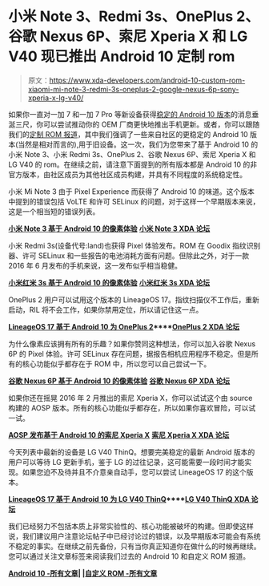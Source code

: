 # 小米 Note 3、Redmi 3s、OnePlus 2、谷歌 Nexus 6P、索尼 Xperia X 和 LG V40 现已推出 Android 10 定制 rom

> 原文：<https://www.xda-developers.com/android-10-custom-rom-xiaomi-mi-note-3-redmi-3s-oneplus-2-google-nexus-6p-sony-xperia-x-lg-v40/>

如果你一直对一加 7 和一加 7 Pro 等新设备获得[稳定的 Android 10 版本](https://www.xda-developers.com/oxygenos-android-10-oneplus-7-pro/)的消息垂涎三尺，你可以尝试推动你的 OEM 厂商更快地推出手机更新。或者，你可以跟随我们的[定制 ROM 报道](https://www.xda-developers.com/tag/custom-rom/)，其中我们强调了一些来自社区的更稳定的 Android 10 版本(当然是相对而言的),用于旧设备。这一次，我们为您带来了基于 Android 10 的小米 Note 3、小米 Redmi 3s、OnePlus 2、谷歌 Nexus 6P、索尼 Xperia X 和 LG V40 的 rom。在继续之前，请注意下面提到的所有版本都是 Android 10 的非官方版本，由社区成员为其他社区成员构建，并具有不同程度的系统稳定性。

小米 Mi Note 3 由于 Pixel Experience 而获得了 Android 10 的味道。这个版本中提到的错误包括 VoLTE 和许可 SELinux 的问题，对于这样一个早期版本来说，这是一个相当短的错误列表。

**[小米 Note 3 基于 Android 10 的像素体验](https://forum.xda-developers.com/mi-note-3/development/pixel-experience-10-t3969295)** **[小米 Note 3 XDA 论坛](https://forum.xda-developers.com/mi-note-3)**

小米 Redmi 3s(设备代号:land)也获得 Pixel 体验发布。ROM 在 Goodix 指纹识别器、许可 SELinux 和一些报告的电池消耗方面有问题。但除此之外，对于一款 2016 年 6 月发布的手机来说，这一发布似乎相当稳健。

**[小米红米 3s 基于 Android 10 的像素体验](https://forum.xda-developers.com/xiaomi-redmi-3s/development/rom-pixel-experience-t3970619)** **[小米红米 3s XDA 论坛](https://forum.xda-developers.com/xiaomi-redmi-3s)**

OnePlus 2 用户可以试用这个版本的 LineageOS 17。指纹扫描仪不工作后，重新启动，RIL 将不会工作，如果你禁用定位，所以请记住这一点。

**[LineageOS 17 基于 Android 10 为 OnePlus 2](https://forum.xda-developers.com/oneplus-2/orig-development/rom-lineageos-17-0-t3969619)****[OnePlus 2 XDA 论坛](https://forum.xda-developers.com/oneplus-2)**

为什么像素应该拥有所有的乐趣？如果你赞同这种想法，你可以加入谷歌 Nexus 6P 的 Pixel 体验。许可 SELinux 存在问题，据报告相机应用程序不稳定。但是所有的核心功能似乎都存在于 ROM 中，所以您可以自己尝试一下。

**[谷歌 Nexus 6P 基于 Android 10 的像素体验](https://forum.xda-developers.com/nexus-6p/development/rom-pixel-experience-t3970525)** **[谷歌 Nexus 6P XDA 论坛](https://forum.xda-developers.com/nexus-6p)**

如果你还在摇晃 2016 年 2 月推出的索尼 Xperia X，你可以试试这个由 source 构建的 AOSP 版本。所有的核心功能似乎都存在，所以如果你喜欢冒险，可以试一试。

**[AOSP 发布基于 Android 10 的索尼 Xperia X](https://forum.xda-developers.com/xperia-x/development/rom-q-builds-t3969967)** **[索尼 Xperia X XDA 论坛](https://forum.xda-developers.com/xperia-x)**

今天列表中最新的设备是 LG V40 ThinQ。想要完美稳定的最新 Android 版本的用户可以等待 LG 更新手机，鉴于 LG 的过往记录，这可能需要一段时间才能实现。如果您迫不及待并且不介意亲自动手，您可以尝试 LineageOS 17 的这个版本。

**[LineageOS 17 基于 Android 10 为 LG V40 ThinQ](https://forum.xda-developers.com/lg-v40/development/android-10-0-0-lineageos-17-0-v40-t3970119)****[LG V40 ThinQ XDA 论坛](https://forum.xda-developers.com/lg-v40)**

我们已经努力不包括本质上非常实验性的、核心功能被破坏的构建。但即使这样说，我们建议用户注意论坛帖子中已经讨论过的错误，以及早期版本可能会有系统不稳定的事实。在继续之前先备份，只有当你真正知道你在做什么的时候再继续。您可以通过关注文章标签来阅读我们过去的 Android 10 和自定义 ROM 报道。

**[Android 10 -所有文章](https://www.xda-developers.com/tag/android10/)| |[自定义 ROM -所有文章](https://www.xda-developers.com/tag/custom-rom/)**